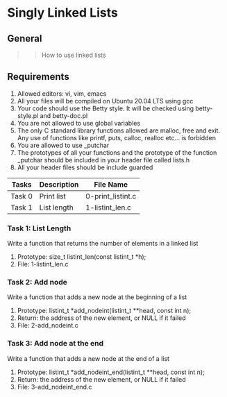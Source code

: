 # Singly Linked Lists

## General
>> How to use linked lists

## Requirements 
1. Allowed editors: vi, vim, emacs
2. All your files will be compiled on Ubuntu 20.04 LTS using gcc
3. Your code should use the Betty style. It will be checked using betty-style.pl and betty-doc.pl
4. You are not allowed to use global variables
5. The only C standard library functions allowed are malloc, free and exit. Any use of functions like printf, puts, calloc, realloc etc… is forbidden
6. You are allowed to use _putchar
7. The prototypes of all your functions and the prototype of the function _putchar should be included in your header file called lists.h
8. All your header files should be include guarded

|  Tasks    |  Description    |     File Name       |
|---------  |  -----------    | ------------------- |
| Task 0    | Print list      | 0-print_listint.c   |
| Task 1    | List length     | 1-listint_len.c     |
### Task 1: List Length
Write a function that returns the number of elements in a linked list
1. Prototype: size_t listint_len(const listint_t *h);
2. File: 1-listint_len.c

### Task 2: Add node
Write a function that adds a new node at the beginning of a list
1. Prototype: listint_t *add_nodeint(listint_t **head, const int n);
2. Return: the address of the new element, or NULL if it failed
3. File: 2-add_nodeint.c

### Task 3: Add node at the end
Write a function that adds a new node at the end of a list
1. Prototype: listint_t *add_nodeint_end(listint_t **head, const int n);
2. Return: the address of the new element, or NULL if it failed
3. File: 3-add_nodeint_end.c
